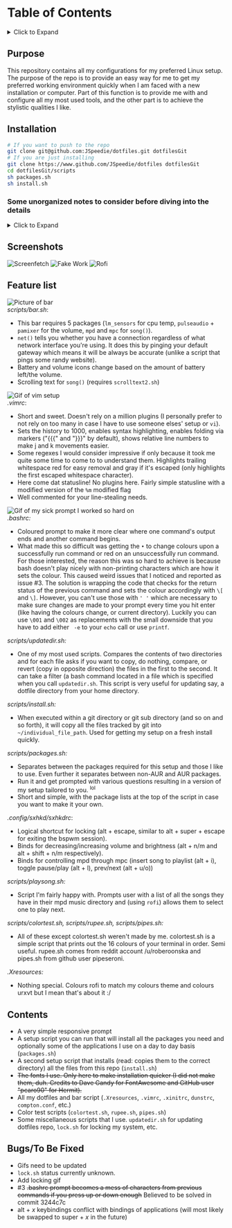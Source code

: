 # Table of Contents
<details><summary>Click to Expand</summary><p>

* [Purpose](#purpose)
* [Installation](#installation)
* [Screenshots](#screenshots)
* [Feature list](#feature-list)
* [Contents](#contents)
* [Bugs/To Be Fixed](#bugsto-be-fixed)
</p></details>

## Purpose

This repository contains all my configurations for my preferred Linux setup.
The purpose of the repo is to provide an easy way for me to get my preferred
working environment quickly when I am faced with a new installation or computer.
Part of this function is to provide me with and configure all my
most used tools, and the other part is to achieve the stylistic qualities I like.


## Installation

```bash
# If you want to push to the repo
git clone git@github.com:JSpeedie/dotfiles.git dotfilesGit
# If you are just installing
git clone https://www.github.com/JSpeedie/dotfiles dotfilesGit
cd dotfilesGit/scripts
sh packages.sh
sh install.sh
```

### Some unorganized notes to consider before diving into the details

<details><summary>Click to Expand</summary><p>
This setup expects you to use `startx` upon boot as it does not use a
display manager.

I use a couple of other, less important things to achieve what I want in my
setup (aesthetically and functionally). Here's some of them:
* `pulseaudio`, `pamixer`, and `xorg-xbacklight` for volume and brightness
info on the bar.
* `dunst` for notifications.
* `compton` for shadows, fading and transparency.
* Siji as my icon font and Tamzen as my normal-text-font.
* `rofi` as my launcher.
* `nvim` as my text editor
</p></details>

## Screenshots

![Screenfetch](https://raw.githubusercontent.com/wiki/JSpeedie/dotfiles/images/Setup23PelagicSFUnconf.png)
![Fake Work](https://raw.githubusercontent.com/wiki/JSpeedie/dotfiles/images/Setup24PelagicWork.png)
![Rofi](https://raw.githubusercontent.com/wiki/JSpeedie/dotfiles/images/Setup25PelagicRofi.png)

## Feature list

![Picture of bar](https://raw.githubusercontent.com/wiki/JSpeedie/dotfiles/images/bar.png)  
*scripts/bar.sh*:
* This bar requires 5 packages (`lm_sensors` for cpu temp, `pulseaudio` +
`pamixer` for the volume, `mpd` and `mpc` for `song()`).
* `net()` tells you whether you have a connection regardless of what network
interface you're using. It does this by pinging your default gateway which
means it will be always be accurate (unlike a script that pings some
randy website).
* Battery and volume icons change based on the amount of battery left/the volume.
* Scrolling text for `song()` (requires `scrolltext2.sh`)

![Gif of vim setup](https://raw.githubusercontent.com/wiki/JSpeedie/dotfiles/images/vim.gif)  
*.vimrc*:
* Short and sweet. Doesn't rely on a million plugins (I personally prefer to
not rely on too many in case I have to use someone elses' setup or `vi`).
* Sets the history to 1000, enables syntax highlighting, enables folding
via markers ("{{{" and "}}}" by default), shows relative line numbers
to make j and k movements easier.
* Some regexes I would consider impressive if only because it took me quite
  some time to come to to understand them. Highlights trailing whitespace red
  for easy removal and gray if it's escaped (only highlights the first escaped
  whitespace character).
* Here come dat statusline! No plugins here. Fairly simple statusline with a
  modified version of the `%m` modified flag
* Well commented for your line-stealing needs.

![Gif of my sick prompt I worked so hard on](https://raw.githubusercontent.com/wiki/JSpeedie/dotfiles/images/bashprompt.gif)  
*.bashrc:*
* Coloured prompt to make it more clear where one command's output ends and
another command begins.
* What made this so difficult was getting the `•` to change colours upon
a successfully run command or red on an unsuccessfully run command. For those
interested, the reason this was so hard to achieve is because bash doesn't
play nicely with non-printing characters which are how it sets the colour.
This caused weird issues that I noticed and reported as issue #3. The solution
is wrapping the code that checks for the return status of the previous command
and sets the colour accordingly with `\[` and `\]`. However, you can't use those
with `' '` which are necessary to make sure changes are made to your
prompt every time you hit enter (like having the colours change, or current
directory). Luckily you can use `\001` and `\002` as replacements with the
small downside that you have to add either ` -e` to your `echo` call or use
`printf`.

*scripts/updatedir.sh:*
* One of my most used scripts. Compares the contents of two
directories and for each file asks if you want to copy, do nothing, compare,
or revert (copy in opposite direction) the files in the first
to the second. It can take a filter (a bash command located in a file which is
specified when you call `updatedir.sh`. This script is very useful for
updating say, a dotfile directory from your home directory.

*scripts/install.sh:*
* When executed within a git directory or git sub directory (and so on and
so forth), it will copy all the files tracked by git
into `~/individual_file_path`. Used for getting my setup on a fresh install
quickly.

*scripts/packages.sh:*
* Separates between the packages required for this setup and those I like to
use. Even further it separates between non-AUR and AUR packages.
* Run it and get prompted with various questions resulting in a version of
my setup tailored to you. <sup>lol</sup>
* Short and simple, with the package lists at the top of the script in case
you want to make it your own.

*.config/sxhkd/sxhkdrc*:
* Logical shortcut for locking (alt + escape, similar to alt + super + escape
for exiting the bspwm session).
* Binds for decreasing/increasing volume and brightness (alt + n/m and alt +
shift + n/m respectively).
* Binds for controlling mpd through mpc (insert song to playlist (alt + i),
toggle pause/play (alt + l), prev/next (alt + u/o))

*scripts/playsong.sh:*
* Script I'm fairly happy with. Prompts user with a list of all the songs
they have in their mpd music directory and (using `rofi`)
allows them to select one to play next.

*scripts/colortest.sh, scripts/rupee.sh, scripts/pipes.sh:*
* All of these except colortest.sh weren't made by me. colortest.sh is a
simple script that prints out the 16 colours of your terminal in order.
Semi useful. rupee.sh comes from reddit account /u/roberoonska and pipes.sh
from github user pipeseroni.

*.Xresources:*
* Nothing special. Colours rofi to match my colours theme and colours urxvt
but I mean that's about it :/

## Contents
* A very simple responsive prompt
* A setup script you can run that will install all the packages you need and
optionally some of the applications I use on a day to day basis (`packages.sh`)
* A second setup script that installs (read: copies them to the correct
directory) all the files from this repo (`install.sh`)
* ~~The fonts I use. Only here to make installation quicker (I did not make
them, duh. Credits to Dave Gandy for FontAwesome and GitHub user "pcaro90"
for Hermit).~~
* All my dotfiles and bar script (`.Xresources`, `.vimrc`, `.xinitrc`,
`dunstrc`, `compton.conf`, etc.)
* Color test scripts (`colortest.sh`, `rupee.sh`, `pipes.sh`)
* Some miscellaneous scripts that I use. `updatedir.sh` for updating dotfiles repo,
`lock.sh` for locking my system, etc.

## Bugs/To Be Fixed
* Gifs need to be updated
* `lock.sh` status currently unknown.
* Add locking gif
* #3 ~~.bashrc prompt becomes a mess of characters from previous commands if
you press up or down enough~~ Believed to be solved in commit 3244c7c
* alt + *x* keybindings conflict with bindings of applications (will most
likely be swapped to super + *x* in the future)
